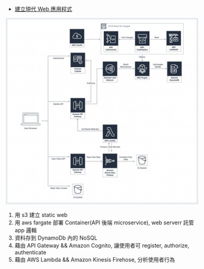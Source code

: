 
- [建立現代 Web 應用程式](https://aws.amazon.com/tw/getting-started/hands-on/build-modern-app-fargate-lambda-dynamodb-python/)

![aws架構圖](../../img/architecture-diagram-AWS-Developer-Center_mythical-mysfits-application-architecture.png)


1. 用 s3 建立 static web
2. 用 aws fargate 部署 Container(API 後端 microservice), web serverr 託管 app 邏輯
3. 資料存到 DynamoDb 內的 NoSQL
4. 藉由 API Gateway && Amazon Cognito, 讓使用者可 register, authorize, authenticate
5. 藉由 AWS Lambda && Amazon Kinesis Firehose, 分析使用者行為
